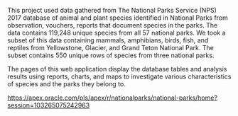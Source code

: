 This project used data gathered from The National Parks Service (NPS) 2017 database of animal and plant species identified in National Parks from observation, vouchers, reports that document species in the parks. The data contains 119,248 unique species from all 57 national parks. We took a subset of this data containing mammals, amphibians, birds, fish, and reptiles from Yellowstone, Glacier, and Grand Teton National Park. The subset contains 550 unique rows of species from three national parks.

The pages of this web application display the database tables and analysis results using reports, charts, and maps to investigate various characteristics of species and the parks they belong to.

https://apex.oracle.com/pls/apex/r/nationalparks/national-parks/home?session=103265075242963
